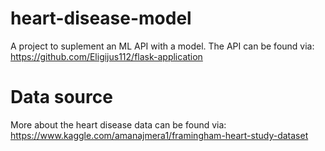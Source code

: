 # heart-disease-model
A project to suplement an ML API with a model. The API can be found via: https://github.com/Eligijus112/flask-application 

# Data source 

More about the heart disease data can be found via: https://www.kaggle.com/amanajmera1/framingham-heart-study-dataset